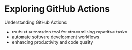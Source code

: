 # Exploring GitHub Actions

Understanding GitHub Actions:

- roubust automation tool for straeamlining repetitive tasks
- automate software development workflows
- enhancing productivity and code quality